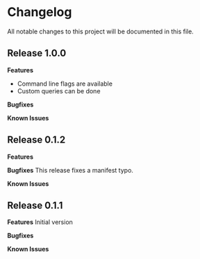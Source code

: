 # Changelog

All notable changes to this project will be documented in this file.

## Release 1.0.0

**Features**
- Command line flags are available
- Custom queries can be done 

**Bugfixes**

**Known Issues**

## Release 0.1.2

**Features**

**Bugfixes**
This release fixes a manifest typo.

**Known Issues**

## Release 0.1.1

**Features**
Initial version

**Bugfixes**

**Known Issues**
